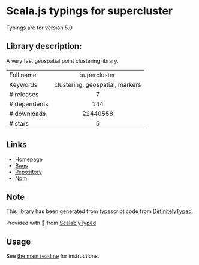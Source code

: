 
# Scala.js typings for supercluster

Typings are for version 5.0

## Library description:
A very fast geospatial point clustering library.

|                    |                 |
| ------------------ | :-------------: |
| Full name          | supercluster |
| Keywords           | clustering, geospatial, markers |
| # releases         | 7 |
| # dependents       | 144 |
| # downloads        | 22440558 |
| # stars            | 5 |

## Links
- [Homepage](https://github.com/mapbox/supercluster#readme)
- [Bugs](https://github.com/mapbox/supercluster/issues)
- [Repository](https://github.com/mapbox/supercluster)
- [Npm](https://www.npmjs.com/package/supercluster)
    


## Note
This library has been generated from typescript code from [DefinitelyTyped](https://definitelytyped.org).

Provided with :purple_heart: from [ScalablyTyped](https://github.com/oyvindberg/ScalablyTyped)

## Usage
See [the main readme](../../readme.md) for instructions.


